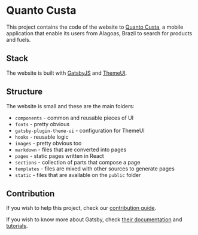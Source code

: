 # Quanto Custa

This project contains the code of the website to [Quanto Custa](https://quantocusta.netlify.app), a mobile application that enable its users from Alagoas, Brazil to search for products and fuels.

## Stack

The website is built with [GatsbyJS](https://www.gatsbyjs.org/) and [ThemeUI](https://theme-ui.com).

## Structure

The website is small and these are the main folders:

- `components` - common and reusable pieces of UI
- `fonts` - pretty obvious
- `gatsby-plugin-theme-ui` - configuration for ThemeUI
- `hooks` - reusable logic
- `images` - pretty obvious too
- `markdown` - files that are converted into pages
- `pages` - static pages written in React
- `sections` - collection of parts that compose a page
- `templates` - files are mixed with other sources to generate pages
- `static` - files that are available on the `public` folder

## Contribution

If you wish to help this project, check our [contribution guide](./CONTRIBUTING.md).

If you wish to know more about Gatsby, check [their documentation](https://www.gatsbyjs.org/docs/) and [tutorials](https://www.gatsbyjs.org/tutorial/).
